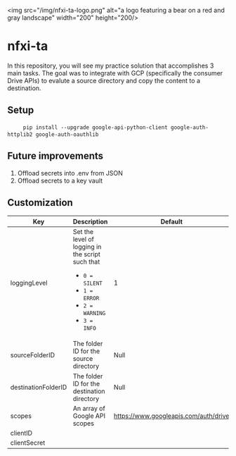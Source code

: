<img src="/img/nfxi-ta-logo.png" alt="a logo featuring a bear on a red and gray landscape" width="200" height="200/>

# nfxi-ta

In this repository, you will see my practice solution that accomplishes 3 main tasks. The goal was to integrate with GCP (specifically the consumer Drive APIs) to evalute a source directory and copy the content to a destination.

## Setup

```shell
     pip install --upgrade google-api-python-client google-auth-httplib2 google-auth-oauthlib
```

## Future improvements

1. Offload secrets into .env from JSON
2. Offload secrets to a key vault

## Customization

| Key                 | Description                                                                                                                                      | Default                               |
| ------------------- | ------------------------------------------------------------------------------------------------------------------------------------------------ | ------------------------------------- |
| loggingLevel        | Set the level of logging in the script such that <br><ul><li>`0 = SILENT`</li><li>`1 = ERROR`</li><li>`2 = WARNING`</li><li>`3 = INFO`</li></ul> | 1                                     |
| sourceFolderID      | The folder ID for the source directory                                                                                                           | Null                                  |
| destinationFolderID | The folder ID for the destination directory                                                                                                      | Null                                  |
| scopes              | An array of Google API scopes                                                                                                                    | https://www.googleapis.com/auth/drive |
| clientID            |                                                                                                                                                  |                                       |
| clientSecret        |                                                                                                                                                  |                                       |
